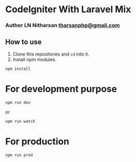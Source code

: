 # CodeIgniter With Laravel Mix
### Author LN Nitharsan <tharsanphp@gmail.com>

## How to use
1. Clone this repositories and `cd` into it.
2. Install npm modules.
```
npm install
```

# For development purpose
```
npm run dev 
```
or
```
npm run watch
```

# For production
```
npm run prod
```
